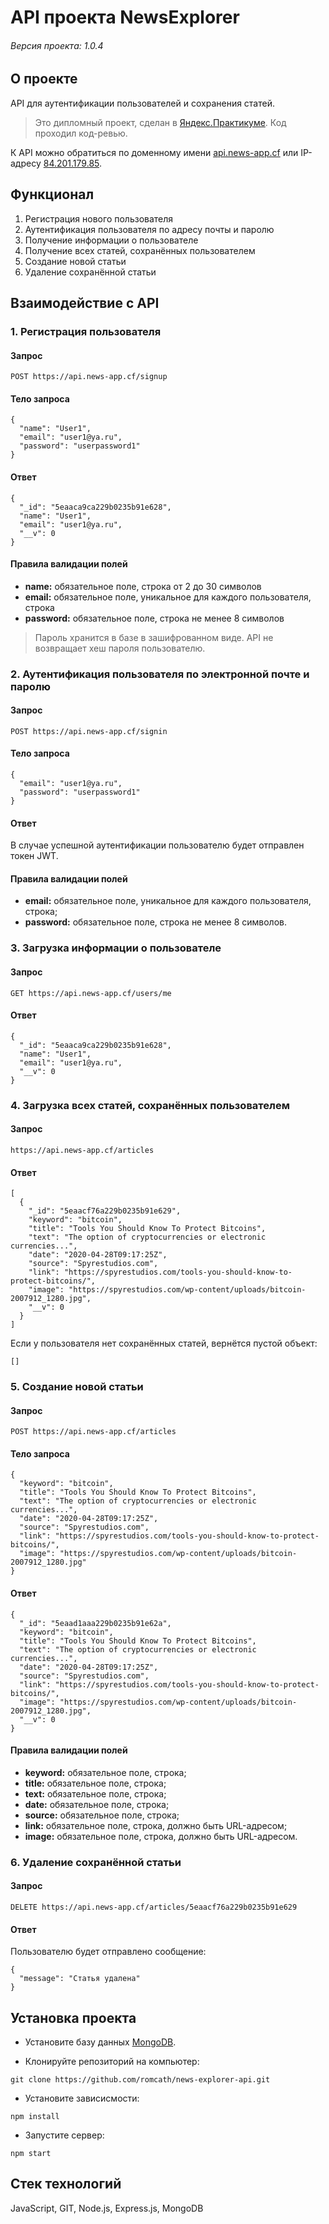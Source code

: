 # API проекта NewsExplorer

###### Версия проекта: 1.0.4

## О проекте
API для аутентификации пользователей и сохранения статей.
> Это дипломный проект, сделан в [Яндекс.Практикуме](https://praktikum.yandex.ru). Код проходил код-ревью.

К API можно обратиться по доменному имени [api.news-app.cf](https://api.news-app.cf) или IP-адресу [84.201.179.85](http://84.201.179.85).

## Функционал
1. Регистрация нового пользователя
2. Аутентификация пользователя по адресу почты и паролю
3. Получение информации о пользователе
4. Получение всех статей, сохранённых пользователем
5. Создание новой статьи
6. Удаление сохранённой статьи

## Взаимодействие с API
### 1. Регистрация пользователя
#### Запрос
```POST https://api.news-app.cf/signup```
#### Тело запроса
```
{
  "name": "User1",
  "email": "user1@ya.ru",
  "password": "userpassword1"
}
```
#### Ответ
```
{
  "_id": "5eaaca9ca229b0235b91e628",
  "name": "User1",
  "email": "user1@ya.ru",
  "__v": 0
}
```
#### Правила валидации полей
- **name:** обязательное поле, строка от 2 до 30 символов
- **email:** обязательное поле, уникальное для каждого пользователя, строка
- **password:** обязательное поле, строка не менее 8 символов
> Пароль хранится в базе в зашифрованном виде. API не возвращает хеш пароля пользователю.

### 2. Аутентификация пользователя по электронной почте и паролю
#### Запрос
```POST https://api.news-app.cf/signin```
#### Тело запроса
```
{
  "email": "user1@ya.ru",
  "password": "userpassword1"
}
```
#### Ответ
В случае успешной аутентификации пользователю будет отправлен токен JWT.

#### Правила валидации полей
- **email:** обязательное поле, уникальное для каждого пользователя, строка;
- **password:** обязательное поле, строка не менее 8 символов.

### 3. Загрузка информации о пользователe
#### Запрос
```GET https://api.news-app.cf/users/me```
#### Ответ
```
{
  "_id": "5eaaca9ca229b0235b91e628",
  "name": "User1",
  "email": "user1@ya.ru",
  "__v": 0
} 
```
### 4. Загрузка всех статей, сохранённых пользователем
#### Запрос
```https://api.news-app.cf/articles```
#### Ответ
```
[
  {
    "_id": "5eaacf76a229b0235b91e629",
    "keyword": "bitcoin",
    "title": "Tools You Should Know To Protect Bitcoins",
    "text": "The option of cryptocurrencies or electronic currencies...",
    "date": "2020-04-28T09:17:25Z",
    "source": "Spyrestudios.com",
    "link": "https://spyrestudios.com/tools-you-should-know-to-protect-bitcoins/",
    "image": "https://spyrestudios.com/wp-content/uploads/bitcoin-2007912_1280.jpg",
    "__v": 0
  }
]
```
Если у пользователя нет сохранённых статей, вернётся пустой объект:
```
[]
```

### 5. Создание новой статьи
#### Запрос
```POST https://api.news-app.cf/articles```
#### Тело запроса
```
{
  "keyword": "bitcoin",
  "title": "Tools You Should Know To Protect Bitcoins",
  "text": "The option of cryptocurrencies or electronic currencies...",
  "date": "2020-04-28T09:17:25Z",
  "source": "Spyrestudios.com",
  "link": "https://spyrestudios.com/tools-you-should-know-to-protect-bitcoins/",
  "image": "https://spyrestudios.com/wp-content/uploads/bitcoin-2007912_1280.jpg"
}
```
#### Ответ
```
{
  "_id": "5eaad1aaa229b0235b91e62a",
  "keyword": "bitcoin",
  "title": "Tools You Should Know To Protect Bitcoins",
  "text": "The option of cryptocurrencies or electronic currencies...",
  "date": "2020-04-28T09:17:25Z",
  "source": "Spyrestudios.com",
  "link": "https://spyrestudios.com/tools-you-should-know-to-protect-bitcoins/",
  "image": "https://spyrestudios.com/wp-content/uploads/bitcoin-2007912_1280.jpg",
  "__v": 0
} 
```
#### Правила валидации полей
- **keyword:** обязательное поле, строка;
- **title:** обязательное поле, строка;
- **text:** обязательное поле, строка;
- **date:** обязательное поле, строка;
- **source:** обязательное поле, строка;
- **link:** обязательное поле, строка, должно быть URL-адресом;
- **image:** обязательное поле, строка, должно быть URL-адресом.

### 6. Удаление сохранённой статьи
#### Запрос
```DELETE https://api.news-app.cf/articles/5eaacf76a229b0235b91e629```
#### Ответ
Пользователю будет отправлено сообщение:
```
{
  "message": "Статья удалена"
}
```

## Установка проекта
- Установите базу данных [MongoDB](https://docs.mongodb.com/manual/administration/install-community/).

- Клонируйте репозиторий на компьютер:

```git clone https://github.com/romcath/news-explorer-api.git```

- Установите зависисмости:

```npm install```

- Запустите сервер:

```npm start```


## Стек технологий
JavaScript, GIT, Node.js, Express.js, MongoDB
